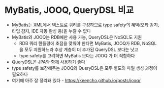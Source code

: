 # MyBatis, JOOQ, QueryDSL 비교

- MyBatis는 XML에서 텍스트로 쿼리를 구성하므로 type safety의 혜택(오타 감지, 타입 감지, IDE 자동 완성 등)을 누릴 수 없다
- MyBatis와 JOOQ는 RDB에만 사용 가능, QueryDSL은 NoSQL도 지원
  - RDB 쿼리 핸들링에 초점을 맞춰야 한다면 MyBatis, JOOQ가 RDB, NoSQL을 모두 지원하느라 추상 계층이 더 추가된 QueryDSL 보다는 낫고
  - type safety를 고려하면 MyBatis 보다는 JOOQ 가 더 적합하다
- QueryDSL은 JPA와 함께 사용하기 좋다
- type safety를 보장해주는 JOOQ와 QueryDSL은 모두 별도의 파일 생성 과정이 필요하다
- 여기에 아주 잘 정리돼 있다 - https://keencho.github.io/posts/jooq/
